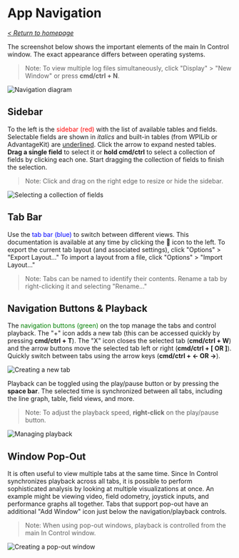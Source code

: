 # App Navigation

_[< Return to homepage](/docs/INDEX.md)_

The screenshot below shows the important elements of the main In Control window. The exact appearance differs between operating systems.

> Note: To view multiple log files simultaneously, click "Display" > "New Window" or press **cmd/ctrl + N**.

![Navigation diagram](/docs/resources/navigation/navigation-1.png)

## Sidebar

To the left is the <span style="color: red;">sidebar (red)</span> with the list of available tables and fields. Selectable fields are shown in _italics_ and built-in tables (from WPILib or AdvantageKit) are <u>underlined</u>. Click the arrow to expand nested tables. **Drag a single field** to select it or **hold cmd/ctrl** to select a collection of fields by clicking each one. Start dragging the collection of fields to finish the selection.

> Note: Click and drag on the right edge to resize or hide the sidebar.

![Selecting a collection of fields](/docs/resources/navigation/navigation-2.gif)

## Tab Bar

Use the <span style="color: blue;">tab bar (blue)</span> to switch between different views. This documentation is available at any time by clicking the 📖 icon to the left. To export the current tab layout (and associated settings), click "Options" > "Export Layout..." To import a layout from a file, click "Options" > "Import Layout..."

> Note: Tabs can be named to identify their contents. Rename a tab by right-clicking it and selecting "Rename..."

## Navigation Buttons & Playback

The <span style="color: green;">navigation buttons (green)</span> on the top manage the tabs and control playback. The "+" icon adds a new tab (this can be accessed quickly by pressing **cmd/ctrl + T**). The "X" icon closes the selected tab (**cmd/ctrl + W**) and the arrow buttons move the selected tab left or right (**cmd/ctrl + [ OR ]**). Quickly switch between tabs using the arrow keys (**cmd/ctrl + ← OR →**).

![Creating a new tab](/docs/resources/navigation/navigation-3.gif)

Playback can be toggled using the play/pause button or by pressing the **space bar**. The selected time is synchronized between all tabs, including the line graph, table, field views, and more.

> Note: To adjust the playback speed, **right-click** on the play/pause button.

![Managing playback](/docs/resources/navigation/navigation-4.gif)

## Window Pop-Out

It is often useful to view multiple tabs at the same time. Since In Control synchronizes playback across all tabs, it is possible to perform sophisticated analysis by looking at multiple visualizations at once. An example might be viewing video, field odometry, joystick inputs, and performance graphs all together. Tabs that support pop-out have an additional "Add Window" icon just below the navigation/playback controls.

> Note: When using pop-out windows, playback is controlled from the main In Control window.

![Creating a pop-out window](/docs/resources/navigation/navigation-5.gif)
